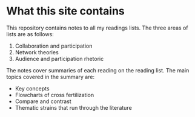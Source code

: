 # What this site contains
This repository contains notes to all my readings lists. 
The three areas of lists are as follows:
1. Collaboration and participation
1. Network theories
1. Audience and participation rhetoric

The notes cover summaries of each reading on the reading list. The main topics covered in the summary are: 

* Key concepts
* Flowcharts of cross fertilization
* Compare and contrast
* Thematic strains that run through the literature

